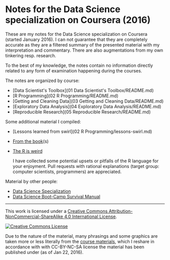 # Notes for the Data Science specialization on Coursera (2016)

These are my notes for the Data Science specialization on Coursera (started January 2016).
I can not guarantee that they are completely accurate as they are a filtered
summary of the presented material with my interpretation and commentary.
There are also augmentations from my own tinkering resp. research.

To the best of my knowledge, the notes contain no information directly
related to any form of examination happening during the courses.

The notes are organized by course:

 * [Data Scientist's Toolbox](01 Data Scientist's Toolbox/README.md)
 * [R Programming](02 R Programming/README.md)
 * [Getting and Cleaning Data](03 Getting and Cleaning Data/README.md)
 * [Exploratory Data Analysis](04 Exploratory Data Analysis/README.md)
 * [Reproducible Research](05 Reproducible Research/README.md)

Some additional material I compiled:

 * [Lessons learned from swirl](02 R Programming/lessons-swirl.md)
 * [From the book](from-the-book.md)(s)
 * [The R is weird](the-r-is-weird.md)

    I have collected some potential upsets or pitfalls of the R language for your enjoyment.
    Pull requests with rational explanations (target group: computer scientists, programmers)
    are appreciated.
    
Material by other people:

 * [Data Science Specialization](http://datasciencespecialization.github.io/)
 * [Data Science Boot-Camp Survival Manual](https://www.gitbook.com/book/gdhorne/data-science-boot-camp-survival-manual/details)

---

This work is licensed under a <a rel="license" href="http://creativecommons.org/licenses/by-nc-sa/4.0/">Creative Commons Attribution-NonCommercial-ShareAlike 4.0 International License</a>.

<a rel="license" href="http://creativecommons.org/licenses/by-nc-sa/4.0/"><img alt="Creative Commons License" style="border-width:0;" src="https://i.creativecommons.org/l/by-nc-sa/4.0/88x31.png" /></a>

Due to the nature of the material, many phrasings and some graphics are taken more
or less literally from the
  [course materials](https://github.com/DataScienceSpecialization/courses),
which I reshare in accordance with with CC-BY-NC-SA license the material has
been published under (as of Jan 22, 2016).
